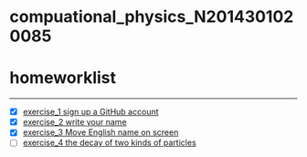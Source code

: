 # compuational_physics_N2014301020085
# homeworklist
***
- [x] [exercise_1  sign up a GitHub account](https://github.com/newsubmarine/compuational_physics_N2014301020085/blob/master/exercise_1)
- [x] [exercise_2  write your name](https://github.com/newsubmarine/compuational_physics_N2014301020085/blob/master/exercise_2.py)
- [x] [exercise_3  Move English name on screen](https://www.zybuluo.com/New-submarine/note/513484)
- [ ] [exercise_4  the decay of two kinds of particles](https://www.evernote.com/shard/s670/sh/df825138-d51b-4f67-93eb-118f6386fd47/c600dae591885fbea0e11da673827b06)
